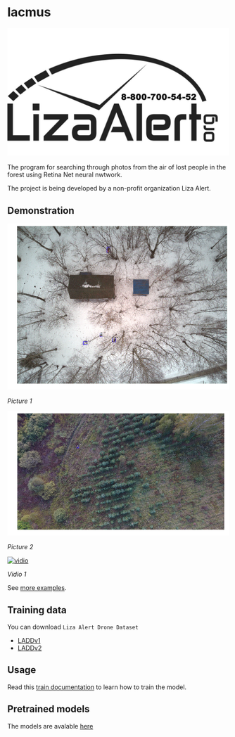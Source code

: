 # lacmus

![logo](docs/imgs/la-logo.jpg)

The program for searching through photos from the air of lost people in the forest using Retina Net neural nwtwork.

The project is being developed by a non-profit organization Liza Alert.

## Demonstration

![01](docs/imgs/examples/02.png)

*Picture 1*

![02](docs/imgs/examples/08.png)

*Picture 2*

[![vidio](http://img.youtube.com/vi/9pVtPM4bzww/0.jpg)](http://www.youtube.com/watch?v=9pVtPM4bzww)

*Vidio 1*

See [more examples](docs/work-demo.md).

## Training data

You can download `Liza Alert Drone Dataset` 
- [LADDv1](https://yadi.sk/d/4Hz_1qpiNbHhpQ)
- [LADDv2](https://yadi.sk/d/IBoACy3LOG8Cig)

## Usage

Read this [train documentation](docs/train-usage.md) to learn how to train the model.

## Pretrained models

The models are avalable [here](https://github.com/lizaalert/lacmus/releases)
